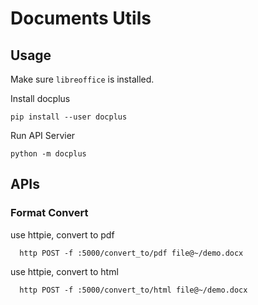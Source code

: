 # Documents Utils

## Usage

Make sure `libreoffice` is installed.

Install docplus

```
pip install --user docplus
```

Run API Servier

```
python -m docplus
```

## APIs

### Format Convert

use httpie, convert to pdf
```
  http POST -f :5000/convert_to/pdf file@~/demo.docx
```

use httpie, convert to html
```
  http POST -f :5000/convert_to/html file@~/demo.docx
```
